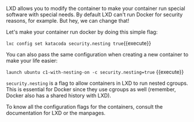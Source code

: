LXD allows you to modify the container to make your container run special software with special needs. By default LXD can't run Docker for security reasons, for example. But hey, we can change that!

Let's make your container run docker by doing this simple flag:

`lxc config set katacoda security.nesting true`{{execute}}

You can also pass the same configuration when creating a new container to make your life easier:

`launch ubuntu c1-with-nesting-on -c security.nesting=true` {{execute}}

`security.nesting` is a flag to allow containers in LXD to run nested cgroups. This is essential for Docker since they use cgroups as well (remember, Docker also has a shared history with LXD).

To know all the configuration flags for the containers, consult the documentation for LXD or the manpages.